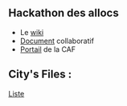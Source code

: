 ## Hackathon des allocs

- Le [wiki](https://wiki-agd.data.gouv.fr/index.php/L%27Hackathon_des_allocs)
- [Document](https://bimestriel.framapad.org/p/Hackathon_Allocs) collaboratif
- [Portail](http://data.caf.fr/site/) de la CAF

## City's Files :

[Liste](https://gist.github.com/armgilles/e1205984462fc6120ce3)
